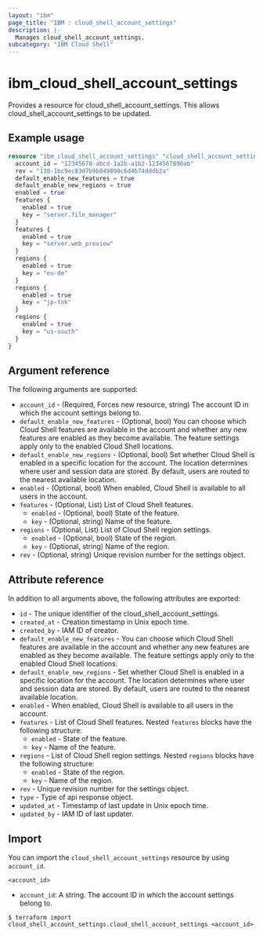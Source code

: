 ```yaml
---
layout: "ibm"
page_title: "IBM : cloud_shell_account_settings"
description: |-
  Manages cloud_shell_account_settings.
subcategory: "IBM Cloud Shell"
---
```


# ibm_cloud_shell_account_settings

Provides a resource for cloud_shell_account_settings. This allows cloud_shell_account_settings to be updated.

## Example usage

```terraform
resource "ibm_cloud_shell_account_settings" "cloud_shell_account_settings" {
  account_id = "12345678-abcd-1a2b-a1b2-1234567890ab"
  rev = "130-1bc9ec83d7b9b049890c6d4b74dddb2a"
  default_enable_new_features = true
  default_enable_new_regions = true
  enabled = true
  features {
  	enabled = true
  	key = "server.file_manager"
  }
  features {
  	enabled = true
  	key = "server.web_preview"
  }
  regions {
  	enabled = true
  	key = "eu-de"
  }
  regions {
  	enabled = true
  	key = "jp-tok"
  }
  regions {
  	enabled = true
  	key = "us-south"
  }
}
```

## Argument reference

The following arguments are supported:

* `account_id` - (Required, Forces new resource, string) The account ID in which the account settings belong to.
* `default_enable_new_features` - (Optional, bool) You can choose which Cloud Shell features are available in the account and whether any new features are enabled as they become available. The feature settings apply only to the enabled Cloud Shell locations.
* `default_enable_new_regions` - (Optional, bool) Set whether Cloud Shell is enabled in a specific location for the account. The location determines where user and session data are stored. By default, users are routed to the nearest available location.
* `enabled` - (Optional, bool) When enabled, Cloud Shell is available to all users in the account.
* `features` - (Optional, List) List of Cloud Shell features.
  * `enabled` - (Optional, bool) State of the feature.
  * `key` - (Optional, string) Name of the feature.
* `regions` - (Optional, List) List of Cloud Shell region settings.
  * `enabled` - (Optional, bool) State of the region.
  * `key` - (Optional, string) Name of the region.
* `rev` - (Optional, string) Unique revision number for the settings object.

## Attribute reference

In addition to all arguments above, the following attributes are exported:

* `id` - The unique identifier of the cloud_shell_account_settings.
* `created_at` - Creation timestamp in Unix epoch time.
* `created_by` - IAM ID of creator.
* `default_enable_new_features` - You can choose which Cloud Shell features are available in the account and whether any new features are enabled as they become available. The feature settings apply only to the enabled Cloud Shell locations.
* `default_enable_new_regions` - Set whether Cloud Shell is enabled in a specific location for the account. The location determines where user and session data are stored. By default, users are routed to the nearest available location.
* `enabled` - When enabled, Cloud Shell is available to all users in the account.
* `features` - List of Cloud Shell features. Nested `features` blocks have the following structure:
	* `enabled` - State of the feature.
	* `key` - Name of the feature.
* `regions` - List of Cloud Shell region settings. Nested `regions` blocks have the following structure:
	* `enabled` - State of the region.
	* `key` - Name of the region.
* `rev` - Unique revision number for the settings object.
* `type` - Type of api response object.
* `updated_at` - Timestamp of last update in Unix epoch time.
* `updated_by` - IAM ID of last updater.

## Import

You can import the `cloud_shell_account_settings` resource by using `account_id`.

```
<account_id>
```
* `account_id`: A string. The account ID in which the account settings belong to.

```
$ terraform import cloud_shell_account_settings.cloud_shell_account_settings <account_id>
```
